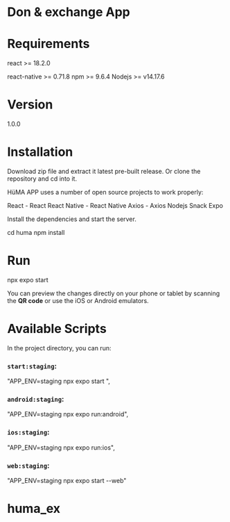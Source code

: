 # Don & exchange  App

# Requirements 
react >= 18.2.0

react-native >= 0.71.8
npm >= 9.6.4
Nodejs >=  v14.17.6

# Version
1.0.0

# Installation
Download zip file and extract it latest pre-built release. Or clone the repository and cd into it.

HüMA APP uses a number of open source projects to work properly:

React - React
React Native - React Native
Axios - Axios
Nodejs 
Snack Expo

Install the dependencies and start the server.

cd huma
npm install

# Run
npx expo start

You can preview the changes directly on your phone or tablet by scanning the **QR code** or use the iOS or Android emulators. 

# Available Scripts
In the project directory, you can run:
 ### `start:staging`:
 "APP_ENV=staging npx  expo start ",
 
 ### `android:staging`:
 "APP_ENV=staging npx expo run:android",
 
 ### `ios:staging`: 
 "APP_ENV=staging npx expo run:ios",
 
 ### `web:staging`: 
 "APP_ENV=staging npx expo start --web"

 
# huma_ex
